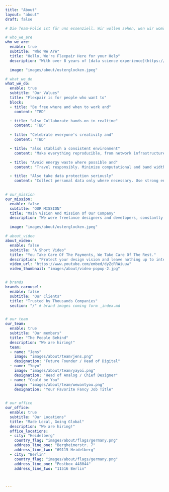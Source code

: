```yaml
---
title: "About"
layout: "about"
draft: false

# Die Team-Folie ist für uns essenziell. Wir wollen sehen, wen wir womöglich in die CyberLab Community aufnehmen. Diese Folie zeigt die Gründer*innen und die Schlüsselpersonen, die euer Startup voranbringen sollen. Hier ist es wichtig zu zeigen, welche Aufgabenbereiche ihr in eurem Unternehmen habt und dass ihr ein komplementär aufgestelltes Team seid. Wir möchten also kurz und bündig sehen, welche Personen sich zusammengefunden haben, um das Startup zu langfristigen Erfolg zu bringen.

# who_we_are
who_we_are:
  enable: true
  subtitle: "Who We Are"
  title: "Hello, We're Flexpair Here for your Help"
  description: "With over 8 years of [data science experience](https://de.linkedin.com/in/fielenbach) under our belts, we understand that the success of these projects hinges on efficiently sharing work packages between coworkers before jointly delivering them to the client."

  image: "images/about/osterglocken.jpeg"

# what_we_do
what_we_do:
  enable: true
  subtitle: "Our Values"
  title: "Flexpair is for people who want to"
  block:
  - title: "Be free where and when to work and"
    content: "TBD"

  - title: "also Collaborate hands-on in realtime"
    content: "TBD"
    
  - title: "Celebrate everyone's creativity and"
    content: "TBD"

  - title: "also stablish a consistent environment"
    content: "Make everything reproducible, from network infrastructure to software configuration."

  - title: "Avoid energy waste where possible and"
    content: "Travel responsibly. Minimize computational and band width requirements."

  - title: "Also take data protection seriously"
    content: "Collect personal data only where necessary. Use strong encryption."
    

# our_mission
our_mission:
  enable: false
  subtitle: "OUR MISSION"
  title: "Main Vision And Mission Of Our Company"
  description: "We were freelance designers and developers, constantly finding ourselves deep vague feedback. leaving a notes from the sticky note piece ."

  image: "images/about/osterglocken.jpeg"

# about_video
about_video:
  enable: false
  subtitle: "A Short Video"
  title: "You Take Care Of The Payments, We Take Care Of The Rest."
  description: "Protect your design vision and leave nothing up to interpretation with interaction recipes. Quickly share and access all your team members interactions by using libraries, ensuring consistcy throughout the."
  video_url: "https://www.youtube.com/embed/dyZcRRWiuuw"
  video_thumbnail: "images/about/video-popup-2.jpg"


# brands
brands_carousel:
  enable: false
  subtitle: "Our Clients"
  title: "Trusted by Thousands Companies"
  section: "/" # brand images coming form _index.md


# our team
our_team:
  enable: true
  subtitle: "Our members"
  title: "The People Behind"
  description: "We are hiring!"
  team:
  - name: "Jens"
    image: "images/about/team/jens.png"
    designation: "Future Founder / Head of Digital"
  - name: "Yoyo"
    image: "images/about/team/yayoi.png"
    designation: "Head of Analog / Chief Designer"
  - name: "Could be You"
    image: "images/about/team/wewantyou.png"
    designation: "Your Favorite Fancy Job Title"

    
# our office
our_office:
  enable: true
  subtitle: "Our Locations"
  title: "Made Local, Going Global"
  description: "We are hiring!"
  office_locations:
  - city: "Heidelberg"
    country_flag: "images/about/flags/germany.png"
    address_line_one: "Bergheimerstr. 7"
    address_line_two: "69115 Heidelberg"
  - city: "Berlin"
    country_flag: "images/about/flags/germany.png"
    address_line_one: "Postbox 448044"
    address_line_two: "11516 Berlin"



---
```


<!-- ### User experience
- Papa um uns Unterlagen für Wipperfliess zu zeigen
- Lea für Stationsversammlung
- Samy Amara
- Werner Merkl => Qt-Grafik
- Selbsthilfebüro für Karaoke-Abend
- Olga Heismann => Agile Coach
- Elisabeth Hirtl => Coworking
- Achim bei der Bahn für Mob Programming
- Cornelia May => Projekt Management
- Claudia Peters
- Natascha Rausch => Juristin
- [Stephan Teiwes](https://www.xing.com/profile/Stephan_Teiwes/cv) => Blogging
- Philipp Nowak und Tonia Nikolova => Mindfulness
- Hans Christian Hochkeppel (Sohn von Jürgen) => Design
- Mathias Rodenstein => Coach

### Technical review
- [Ying Gu](mailto:connygy@gmail.com) zum Demonstrieren Ihrer eigenen App
- [Lukas Camenzind](mailto:me@looke.ch) => IT Security
- [Stefan Lörwald](mailto:stefan.loerwald@gmail.com) => Software-Architektur
- [Christian Hallqvist](mailto:hall@id.ethz.ch) => IT Security
- [Björn Bastian](mailto:bjoernbastian@posteo.de) für CdE-Orga, freie Software
- [Oliver Kalz](https://www.xing.com/profile/Oliver_Kalz/cv) => IT Consulting
- Adrian Ngo => Webentwicklung
- Christophe Serra => IT Security
- [Christian Theel](https://www.linkedin.com/in/the-quantonomic/) => Online-Marketing
- Philipp Wollermann => Google
- [Peter Ziegenhein](mailto:peter.ziegenhein@gmail.com) => High Performance Computing
- [Ana Batanero](https://www.linkedin.com/in/ana-batanero-akerman-56825057/?midToken=AQFlMHtgh8kq9A&trk=eml-email_accept_invite_single_01-hero-2-prof%7Ecta&trkEmail=eml-email_accept_invite_single_01-hero-2-prof%7Ecta-null-6urekz%7Ej59q0f46%7Ez1-null-neptune%2Fprofile%7Evanity%2Eview) => Data Science
- [Thomas Locher](https://www.linkedin.com/in/thomas-locher-b68848102/) => Lead Consultant DevOps at Credit Suisse
- [Benjamin Knecht](mailto:knecht.ben@gmail.com) => Magic Leap
- Jannik Strötgen => Bosch
- Urs Burkhard

### Sales
- Jörg Gerigk => Mentor, excubo AG
- Ralf Anders => Market Intelligence
- [Miriam Godau](https://www.linkedin.com/in/miriamgodau/) => Founder of 42medien
- [Holger Greif](https://www.linkedin.com/in/holgergreif/) =>  COO at swissQuant
- Jürgen Hess
- Sebastian Knecht => Print und Digitalmedien
- Thomas Koch => IT Security and Sales
- Christian Kukuk
- Olaf Lahrsen
- Björn Münstermann
- Ali Özkan
- Henning Rusche
- Dr. Jürgen Schatz
- Dr. Thilo Simon => Fresenius Netcare
- Dr. Peter Strobel
- Georg Weissmüller => SAP
- Michael Fielenbach und Politik
- Prabhash Chaudhary => BlackRock
- Flurin Capaul => Hatte mal bei PwC präsentiert eine ähnliche Lösung
- Chiara Vedaldi => Novartis, Haben zusammen bei PwC Consulting I gemacht
- Ritesh Ramesh => CTO
- Christina Cappenberg => Dezernat für Bildung
- Riva-Melissa Tez => Intel
- Gianfranco Mautone => PwC Schweiz
- Reiko Mito => Investment Banking
- Kaisa Karvonen
 -->
